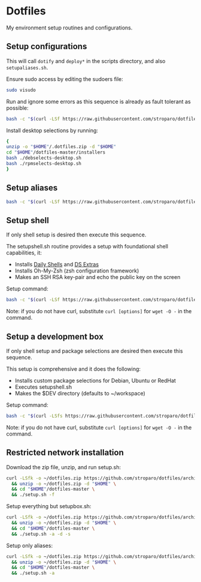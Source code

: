 # Dotfiles

My environment setup routines and configurations.

## Setup configurations

This will call ```dotify``` and ```deploy*``` in the scripts directory, and also ```setupaliases.sh```. 

Ensure sudo access by editing the sudoers file:

```bash
sudo visudo
```

Run and ignore some errors as this sequence is already as fault tolerant as possible:

```bash
bash -c "$(curl -LSf https://raw.githubusercontent.com/stroparo/dotfiles/master/setup.sh)" dummy -f
```

Install desktop selections by running:

```bash
{
unzip -o "$HOME"/.dotfiles.zip -d "$HOME"
cd "$HOME"/dotfiles-master/installers
bash ./debselects-desktop.sh
bash ./rpmselects-desktop.sh
}

```

## Setup aliases

```bash
bash -c "$(curl -LSf https://raw.githubusercontent.com/stroparo/dotfiles/master/setupaliases.sh)"
```

## Setup shell

If only shell setup is desired then execute this sequence.

The setupshell.sh routine provides a setup with foundational shell capabilities, it:

* Installs [Daily Shells](http://stroparo.github.io/ds/) and [DS Extras](https://github.com/stroparo/ds-extras)
* Installs Oh-My-Zsh (zsh configuration framework)
* Makes an SSH RSA key-pair and echo the public key on the screen

Setup command:

```bash
bash -c "$(curl -LSf https://raw.githubusercontent.com/stroparo/dotfiles/master/setupshell.sh)"
```

Note: if you do not have curl, substitute ```curl [options]``` for ```wget -O -``` in the command.

## Setup a development box

If only shell setup and package selections are desired then execute this sequence.

This setup is comprehensive and it does the following:

* Installs custom package selections for Debian, Ubuntu or RedHat
* Executes setupshell.sh
* Makes the $DEV directory (defaults to ~/workspace)

Setup command:

```bash
bash -c "$(curl -LSfs https://raw.githubusercontent.com/stroparo/dotfiles/master/setupbox.sh)"
```

Note: if you do not have curl, substitute ```curl [options]``` for ```wget -O -``` in the command.

## Restricted network installation

Download the zip file, unzip, and run setup.sh:

```bash
curl -LSfk -o ~/dotfiles.zip https://github.com/stroparo/dotfiles/archive/master.zip \
  && unzip -o ~/dotfiles.zip -d "$HOME" \
  && cd "$HOME"/dotfiles-master \
  && ./setup.sh -f
```

Setup everything but setupbox.sh:
```bash
curl -LSfk -o ~/dotfiles.zip https://github.com/stroparo/dotfiles/archive/master.zip \
  && unzip -o ~/dotfiles.zip -d "$HOME" \
  && cd "$HOME"/dotfiles-master \
  && ./setup.sh -a -d -s
```

Setup only aliases:

```bash
curl -LSfk -o ~/dotfiles.zip https://github.com/stroparo/dotfiles/archive/master.zip \
  && unzip -o ~/dotfiles.zip -d "$HOME" \
  && cd "$HOME"/dotfiles-master \
  && ./setup.sh -a
```

